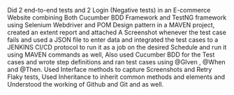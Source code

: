 
Did 2 end-to-end tests and 2 Login (Negative tests) in an E-commerce Website combining Both Cucumber BDD Framework and TestNG framework using Selenium
Webdriver and POM Design pattern in a MAVEN project, created an extent report and attached A Screenshot whenever the test case fails and used a JSON file to enter data and integrated the test cases to a JENKINS CI/CD protocol to run it as a job on the desired Schedule and run it using MAVEN commands as well, Also used Cucumber BDD for the Test cases and wrote step definitions and ran test cases using @GIven , @When and @Then. Used Interface methods to capture Screenshots and Retry Flaky tests, Used Inheritance to inherit common methods and elements and Understood the working of Github and Git and as well.   
